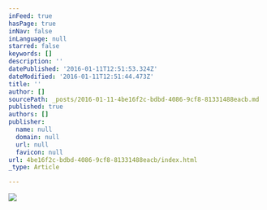 ```yaml
---
inFeed: true
hasPage: true
inNav: false
inLanguage: null
starred: false
keywords: []
description: ''
datePublished: '2016-01-11T12:51:53.324Z'
dateModified: '2016-01-11T12:51:44.473Z'
title: ''
author: []
sourcePath: _posts/2016-01-11-4be16f2c-bdbd-4086-9cf8-81331488eacb.md
published: true
authors: []
publisher:
  name: null
  domain: null
  url: null
  favicon: null
url: 4be16f2c-bdbd-4086-9cf8-81331488eacb/index.html
_type: Article

---
```

![](https://s3-us-west-2.amazonaws.com/the-grid-img/p/9319ab2eaa588a116e6d881be77e4a6d15379269.jpg)